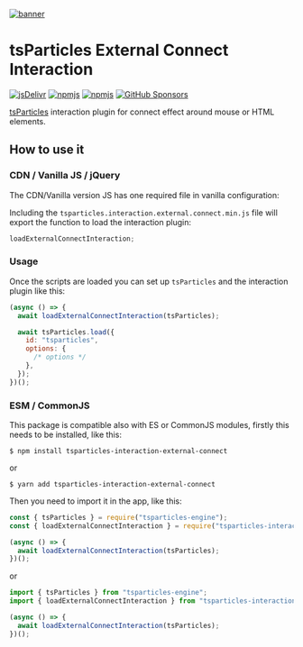[![banner](https://particles.js.org/images/banner2.png)](https://particles.js.org)

# tsParticles External Connect Interaction

[![jsDelivr](https://data.jsdelivr.com/v1/package/npm/tsparticles-interaction-external-connect/badge)](https://www.jsdelivr.com/package/npm/tsparticles-interaction-external-connect)
[![npmjs](https://badge.fury.io/js/tsparticles-interaction-external-connect.svg)](https://www.npmjs.com/package/tsparticles-interaction-external-connect)
[![npmjs](https://img.shields.io/npm/dt/tsparticles-interaction-external-connect)](https://www.npmjs.com/package/tsparticles-interaction-external-connect) [![GitHub Sponsors](https://img.shields.io/github/sponsors/matteobruni)](https://github.com/sponsors/matteobruni)

[tsParticles](https://github.com/matteobruni/tsparticles) interaction plugin for connect effect around mouse or HTML
elements.

## How to use it

### CDN / Vanilla JS / jQuery

The CDN/Vanilla version JS has one required file in vanilla configuration:

Including the `tsparticles.interaction.external.connect.min.js` file will export the function to load the interaction
plugin:

```javascript
loadExternalConnectInteraction;
```

### Usage

Once the scripts are loaded you can set up `tsParticles` and the interaction plugin like this:

```javascript
(async () => {
  await loadExternalConnectInteraction(tsParticles);

  await tsParticles.load({
    id: "tsparticles",
    options: {
      /* options */
    },
  });
})();
```

### ESM / CommonJS

This package is compatible also with ES or CommonJS modules, firstly this needs to be installed, like this:

```shell
$ npm install tsparticles-interaction-external-connect
```

or

```shell
$ yarn add tsparticles-interaction-external-connect
```

Then you need to import it in the app, like this:

```javascript
const { tsParticles } = require("tsparticles-engine");
const { loadExternalConnectInteraction } = require("tsparticles-interaction-external-connect");

(async () => {
  await loadExternalConnectInteraction(tsParticles);
})();
```

or

```javascript
import { tsParticles } from "tsparticles-engine";
import { loadExternalConnectInteraction } from "tsparticles-interaction-external-connect";

(async () => {
  await loadExternalConnectInteraction(tsParticles);
})();
```
